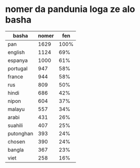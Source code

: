# nomer da pandunia loga ze alo basha

| basha | nomer | fen |
|-------|-------|-----|
| pan | 1629 | 100% |
| english | 1124 | 69% |
| espanya | 1000 | 61% |
| portugal | 947 | 58% |
| france | 944 | 58% |
| rus | 809 | 50% |
| hindi | 686 | 42% |
| nipon | 604 | 37% |
| malayu | 557 | 34% |
| arabi | 431 | 26% |
| suahili | 407 | 25% |
| putonghan | 393 | 24% |
| chosen | 390 | 24% |
| bangla | 367 | 23% |
| viet | 258 | 16% |
